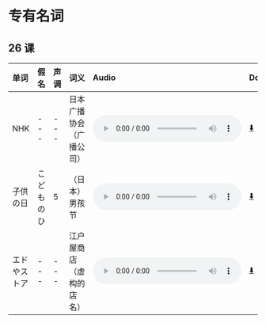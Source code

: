 # 专有名词

## 26 课

| 单词         | 假名       | 声调 | 词义                     | Audio                                                                                            | Download                                                                |
| :----------- | :--------- | :--- | :----------------------- | :----------------------------------------------------------------------------------------------- | :---------------------------------------------------------------------- |
| NHK          | ---        | ---  | 日本广播协会（广播公司） | <audio src="http://dict.youdao.com/dictvoice?le=jap&audio=NHK&type=3" controls></audio>          | [⬇️](http://dict.youdao.com/dictvoice?le=jap&audio=NHK&type=3)          |
| 子供の日     | こどものひ | 5    | （日本）男孩节           | <audio src="http://dict.youdao.com/dictvoice?le=jap&audio=子供の日&type=3" controls></audio>     | [⬇️](http://dict.youdao.com/dictvoice?le=jap&audio=子供の日&type=3)     |
| エドやストア | ---        | ---  | 江户屋商店（虚构的店名） | <audio src="http://dict.youdao.com/dictvoice?le=jap&audio=エドやストア&type=3" controls></audio> | [⬇️](http://dict.youdao.com/dictvoice?le=jap&audio=エドやストア&type=3) |
